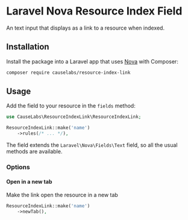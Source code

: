 # Laravel Nova Resource Index Field
An text input that displays as a link to a resource when indexed.

## Installation

Install the package into a Laravel app that uses [Nova](https://nova.laravel.com) with Composer:

```bash
composer require causelabs/resource-index-link
```

## Usage

Add the field to your resource in the ```fields``` method:
```php
use CauseLabs\ResourceIndexLink\ResourceIndexLink;

ResourceIndexLink::make('name')
    ->rules(/* ... */),
```

The field extends the `Laravel\Nova\Fields\Text` field, so all the usual methods are available.

### Options
#### Open in a new tab
Make the link open the resource in a new tab

```php
ResourceIndexLink::make('name')
    ->newTab(),
```
